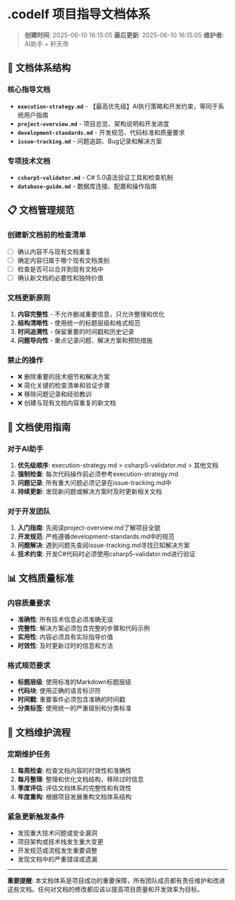 # .codelf 项目指导文档体系

> **创建时间**: 2025-06-10 16:15:05
> **最后更新**: 2025-06-10 16:15:05
> **维护者**: AI助手 + 轩天帝

## 📁 文档体系结构

### 核心指导文档
- **`execution-strategy.md`** - 【最高优先级】AI执行策略和开发约束，等同于系统用户指南
- **`project-overview.md`** - 项目总览、架构说明和开发进度
- **`development-standards.md`** - 开发规范、代码标准和质量要求
- **`issue-tracking.md`** - 问题追踪、Bug记录和解决方案

### 专项技术文档
- **`csharp5-validator.md`** - C# 5.0语法验证工具和检查机制
- **`database-guide.md`** - 数据库连接、配置和操作指南

## 📋 文档管理规范

### 创建新文档前的检查清单
- [ ] 确认内容不与现有文档重复
- [ ] 确定内容归属于哪个现有文档类别
- [ ] 检查是否可以合并到现有文档中
- [ ] 确认新文档的必要性和独特价值

### 文档更新原则
1. **内容完整性** - 不允许删减重要信息，只允许整理和优化
2. **结构清晰性** - 使用统一的标题层级和格式规范
3. **时间追溯性** - 保留重要的时间戳和历史记录
4. **问题导向性** - 重点记录问题、解决方案和预防措施

### 禁止的操作
- ❌ 删除重要的技术细节和解决方案
- ❌ 简化关键的检查清单和验证步骤
- ❌ 移除问题记录和经验教训
- ❌ 创建与现有文档内容重复的新文档

## 🎯 文档使用指南

### 对于AI助手
1. **优先级顺序**: execution-strategy.md > csharp5-validator.md > 其他文档
2. **强制检查**: 每次代码操作前必须参考execution-strategy.md
3. **问题记录**: 所有重大问题必须记录在issue-tracking.md中
4. **持续更新**: 发现新问题或解决方案时及时更新相关文档

### 对于开发团队
1. **入门指南**: 先阅读project-overview.md了解项目全貌
2. **开发规范**: 严格遵循development-standards.md中的规范
3. **问题解决**: 遇到问题先查阅issue-tracking.md寻找已知解决方案
4. **技术约束**: 开发C#代码时必须使用csharp5-validator.md进行验证

## 📊 文档质量标准

### 内容质量要求
- **准确性**: 所有技术信息必须准确无误
- **完整性**: 解决方案必须包含完整的步骤和代码示例
- **实用性**: 内容必须具有实际指导价值
- **时效性**: 及时更新过时的信息和方法

### 格式规范要求
- **标题层级**: 使用标准的Markdown标题层级
- **代码块**: 使用正确的语言标识符
- **时间戳**: 重要事件必须包含准确的时间戳
- **分类标签**: 使用统一的严重级别和分类标准

## 🔄 文档维护流程

### 定期维护任务
1. **每周检查**: 检查文档内容的时效性和准确性
2. **每月整理**: 整理和优化文档结构，移除过时信息
3. **季度评估**: 评估文档体系的完整性和有效性
4. **年度重构**: 根据项目发展重构文档体系结构

### 紧急更新触发条件
- 发现重大技术问题或安全漏洞
- 项目架构或技术栈发生重大变更
- 开发规范或流程发生重要调整
- 发现文档中的严重错误或遗漏

---

**重要提醒**: 本文档体系是项目成功的重要保障，所有团队成员都有责任维护和改进这些文档。任何对文档的修改都应该以提高项目质量和开发效率为目标。